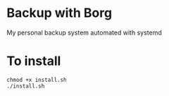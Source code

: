 # Backup with Borg

My personal backup system automated with systemd

# To install
```
chmod +x install.sh
./install.sh
```
